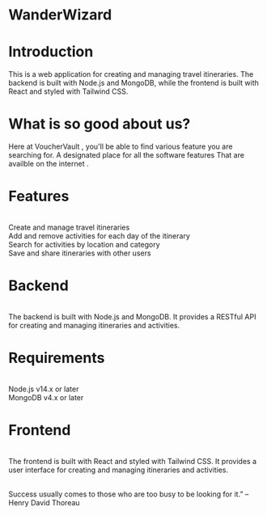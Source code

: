 # WanderWizard



# Introduction

This is a web application for creating and managing travel itineraries. The backend is built with Node.js and MongoDB, while the frontend is built with React and styled with Tailwind CSS.


# What is so good about us?

Here at VoucherVault , you'll be able to find various feature you are searching for. A designated place for all the software features That are availble on the internet .

# Features

<br/>Create and manage travel itineraries
<br/>Add and remove activities for each day of the itinerary
<br/>Search for activities by location and category
<br/>Save and share itineraries with other users

# Backend
<br/>The backend is built with Node.js and MongoDB. It provides a RESTful API for creating and managing itineraries and activities.

# Requirements
<br/>Node.js v14.x or later
<br/>MongoDB v4.x or later

# Frontend
<br/>The frontend is built with React and styled with Tailwind CSS. It provides a user interface for creating and managing itineraries and activities.


<br/>Success usually comes to those who are too busy to be looking for it.” – Henry David Thoreau
